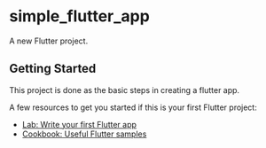 # simple_flutter_app

A new Flutter project.

## Getting Started

This project is done as the basic steps in creating a flutter app.

A few resources to get you started if this is your first Flutter project:

- [Lab: Write your first Flutter app](https://flutter.dev/docs/get-started/codelab)
- [Cookbook: Useful Flutter samples](https://flutter.dev/docs/cookbook)